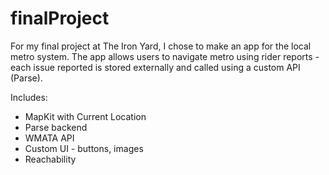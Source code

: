 # finalProject

For my final project at The Iron Yard, I chose to make an app for the local metro system.  The app allows users to navigate metro using rider reports - each issue reported is stored externally and called using a custom API (Parse). 

Includes:
- MapKit with Current Location
- Parse backend
- WMATA API
- Custom UI - buttons, images
- Reachability


